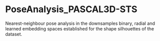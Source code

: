 # PoseAnalysis_PASCAL3D-STS
Nearest-neighbour pose analysis in the downsamples binary, radial and learned embedding spaces established for the shape silhouettes of the dataset.

